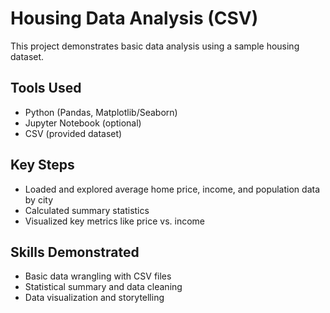 
# Housing Data Analysis (CSV)

This project demonstrates basic data analysis using a sample housing dataset.

## Tools Used
- Python (Pandas, Matplotlib/Seaborn)
- Jupyter Notebook (optional)
- CSV (provided dataset)

## Key Steps
- Loaded and explored average home price, income, and population data by city
- Calculated summary statistics
- Visualized key metrics like price vs. income

## Skills Demonstrated
- Basic data wrangling with CSV files
- Statistical summary and data cleaning
- Data visualization and storytelling
